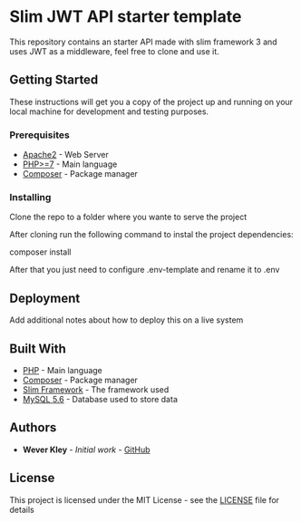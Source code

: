 # Slim JWT API starter template

This repository contains an starter API made with slim framework 3 and uses JWT as a middleware, feel free to clone and use it.

## Getting Started

These instructions will get you a copy of the project up and running on your local machine for development and testing purposes.

### Prerequisites

* [Apache2](http://php.net/) - Web Server
* [PHP>=7](http://php.net/) - Main language
* [Composer](https://getcomposer.org/) - Package manager


### Installing

Clone the repo to a folder where you wante to serve the project

After cloning run the following command to instal the project dependencies:

composer install

After that you just need to configure .env-template and rename it to .env

## Deployment

Add additional notes about how to deploy this on a live system

## Built With

* [PHP](http://php.net/) - Main language
* [Composer](https://getcomposer.org/) - Package manager
* [Slim Framework](https://www.slimframework.com/) - The framework used
* [MySQL 5.6](https://www.mysql.com/) - Database used to store data


## Authors

* **Wever Kley** - *Initial work* - [GitHub](https://github.com/weverkly)

## License

This project is licensed under the MIT License - see the [LICENSE](LICENSE) file for details
